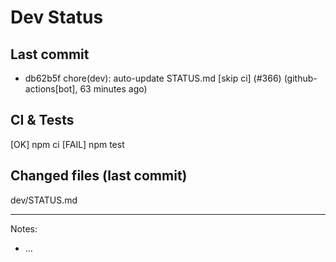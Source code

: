 # Dev Status

## Last commit
- db62b5f chore(dev): auto-update STATUS.md [skip ci] (#366) (github-actions[bot], 63 minutes ago)
## CI & Tests
[OK] npm ci
[FAIL] npm test

## Changed files (last commit)
dev/STATUS.md

---
Notes:
- ...
